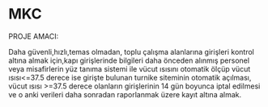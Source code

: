# MKC
PROJE AMACI:

Daha güvenli,hızlı,temas olmadan, toplu çalışma alanlarına girişleri kontrol altına  almak için,kapı girişlerinde bilgileri daha önceden alınmış personel veya misafirlerin yüz tanıma sistemi ile  vücut ısısını otomatik ölçüp vücut ısısı<=37.5 derece ise girişte bulunan turnike siteminin otomatik açılması, vücut ısısı >=37.5 derece olanların girişlerinin 14 gün boyunca iptal edilmesi ve o anki verileri daha sonradan raporlanmak üzere kayıt altına almak.

